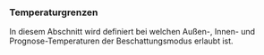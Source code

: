 ﻿### Temperaturgrenzen

In diesem Abschnitt wird definiert bei welchen Außen-, Innen- und Prognose-Temperaturen der Beschattungsmodus erlaubt ist.

